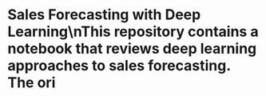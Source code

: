 # Sales Forecasting with Deep Learning\nThis repository contains a notebook that reviews deep learning approaches to sales forecasting. The ori